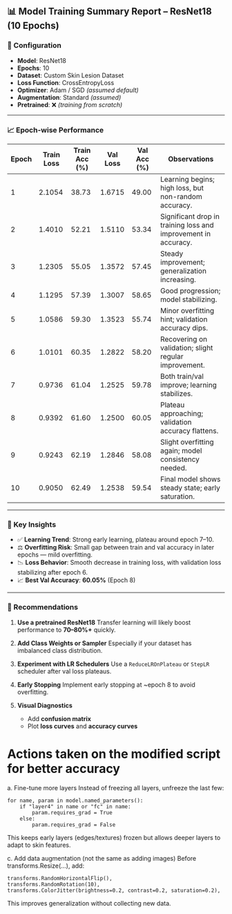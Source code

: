 ## 📊 Model Training Summary Report – ResNet18 (10 Epochs)

### 🔧 Configuration

* **Model**: ResNet18
* **Epochs**: 10
* **Dataset**: Custom Skin Lesion Dataset
* **Loss Function**: CrossEntropyLoss
* **Optimizer**: Adam / SGD *(assumed default)*
* **Augmentation**: Standard *(assumed)*
* **Pretrained**: ❌ *(training from scratch)*

---

### 📈 Epoch-wise Performance

| Epoch | Train Loss | Train Acc (%) | Val Loss | Val Acc (%) | Observations                                                   |
| ----- | ---------- | ------------- | -------- | ----------- | -------------------------------------------------------------- |
| 1     | 2.1054     | 38.73         | 1.6715   | 49.00       | Learning begins; high loss, but non-random accuracy.           |
| 2     | 1.4010     | 52.21         | 1.5110   | 53.34       | Significant drop in training loss and improvement in accuracy. |
| 3     | 1.2305     | 55.05         | 1.3572   | 57.45       | Steady improvement; generalization increasing.                 |
| 4     | 1.1295     | 57.39         | 1.3007   | 58.65       | Good progression; model stabilizing.                           |
| 5     | 1.0586     | 59.30         | 1.3523   | 55.74       | Minor overfitting hint; validation accuracy dips.              |
| 6     | 1.0101     | 60.35         | 1.2822   | 58.20       | Recovering on validation; slight regular improvement.          |
| 7     | 0.9736     | 61.04         | 1.2525   | 59.78       | Both train/val improve; learning stabilizes.                   |
| 8     | 0.9392     | 61.60         | 1.2500   | 60.05       | Plateau approaching; validation accuracy flattens.             |
| 9     | 0.9243     | 62.19         | 1.2846   | 58.08       | Slight overfitting again; model consistency needed.            |
| 10    | 0.9050     | 62.49         | 1.2538   | 59.54       | Final model shows steady state; early saturation.              |

---

### 📌 Key Insights

* ✅ **Learning Trend**: Strong early learning, plateau around epoch 7–10.
* ⚖️ **Overfitting Risk**: Small gap between train and val accuracy in later epochs — mild overfitting.
* 📉 **Loss Behavior**: Smooth decrease in training loss, with validation loss stabilizing after epoch 6.
* 📈 **Best Val Accuracy**: **60.05%** (Epoch 8)

---

### 🧠 Recommendations

1. **Use a pretrained ResNet18**
   Transfer learning will likely boost performance to **70–80%+** quickly.

2. **Add Class Weights or Sampler**
   Especially if your dataset has imbalanced class distribution.

3. **Experiment with LR Schedulers**
   Use a `ReduceLROnPlateau` or `StepLR` scheduler after val loss plateaus.

4. **Early Stopping**
   Implement early stopping at \~epoch 8 to avoid overfitting.

5. **Visual Diagnostics**

   * Add **confusion matrix**
   * Plot **loss curves** and **accuracy curves**


# Actions taken on the modified script for better accuracy
 a. Fine-tune more layers
Instead of freezing all layers, unfreeze the last few:

```
for name, param in model.named_parameters():
    if "layer4" in name or "fc" in name:
        param.requires_grad = True
    else:
        param.requires_grad = False
```
This keeps early layers (edges/textures) frozen but allows deeper layers to adapt to skin features.

c. Add data augmentation (not the same as adding images)
Before transforms.Resize(...), add:

```
transforms.RandomHorizontalFlip(),
transforms.RandomRotation(10),
transforms.ColorJitter(brightness=0.2, contrast=0.2, saturation=0.2),
```
This improves generalization without collecting new data.